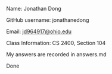 Name: Jonathan Dong 

GitHub username: jonathanedong

Email: jd964917@ohio.edu

Class Information: CS 2400, Section 104

My answers are recorded in answers.md

Done
